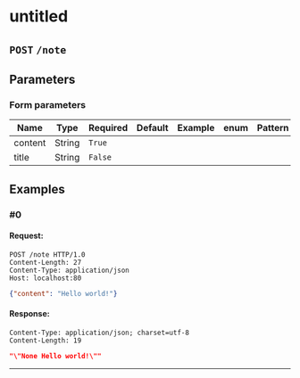 # untitled

## `POST` `/note`


## Parameters

### Form parameters

Name | Type | Required | Default | Example | enum | Pattern | MinLength | MaxLength | Minimum | Maximum | Repeat | Description
--- | --- | --- | --- | --- | --- | --- | --- | --- | --- | --- | --- | ---
content | String | `True` |  |  |  |  |  |  |  |  | `False` |  
title | String | `False` |  |  |  |  |  |  |  |  | `False` | 

## Examples

### #0

#### Request: 

```
POST /note HTTP/1.0
Content-Length: 27
Content-Type: application/json
Host: localhost:80
```
```json
{"content": "Hello world!"}
```

#### Response: 

```
Content-Type: application/json; charset=utf-8
Content-Length: 19
```
```json
"\"None Hello world!\""
```

---
